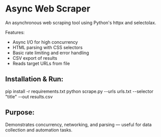 Async Web Scraper
==================
An asynchronous web scraping tool using Python's httpx and selectolax.

Features:
- Async I/O for high concurrency
- HTML parsing with CSS selectors
- Basic rate limiting and error handling
- CSV export of results
- Reads target URLs from file

Installation & Run:
-------------------
pip install -r requirements.txt
python scrape.py --urls urls.txt --selector "title" --out results.csv

Purpose:
--------
Demonstrates concurrency, networking, and parsing — useful for data collection and automation tasks.
